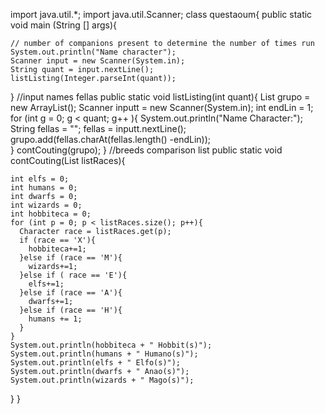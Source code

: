 import java.util.*;
import java.util.Scanner;
class questaoum{
  public static void main (String [] args){
    
    // number of companions present to determine the number of times run
    System.out.println("Name character");
    Scanner input = new Scanner(System.in);
    String quant = input.nextLine();
    listListing(Integer.parseInt(quant)); 
  }
  //input names fellas
  public static void listListing(int quant){
    List <Character> grupo = new ArrayList<Character>();
    Scanner inputt = new Scanner(System.in);
    int endLin = 1;
    for (int g = 0; g < quant; g++ ){
      System.out.println("Name Character:");
      String fellas = "";
      fellas = inputt.nextLine();
      grupo.add(fellas.charAt(fellas.length() -endLin));    
    }
    contCouting(grupo);
  }
  //breeds comparison list
  public static void contCouting(List <Character> listRaces){
   
    int elfs = 0;
    int humans = 0;
    int dwarfs = 0;
    int wizards = 0;
    int hobbiteca = 0; 
    for (int p = 0; p < listRaces.size(); p++){
      Character race = listRaces.get(p);
      if (race == 'X'){
        hobbiteca+=1;
      }else if (race == 'M'){
        wizards+=1;
      }else if ( race == 'E'){
        elfs+=1;
      }else if (race == 'A'){
        dwarfs+=1;
      }else if (race == 'H'){
        humans += 1;
      }     
    }
    System.out.println(hobbiteca + " Hobbit(s)");
    System.out.println(humans + " Humano(s)");
    System.out.println(elfs + " Elfo(s)");
    System.out.println(dwarfs + " Anao(s)");
    System.out.println(wizards + " Mago(s)");    
  } 
}

